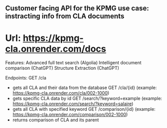 ## Customer facing API for the KPMG use case: instracting info from CLA documents
# Url: https://kpmg-cla.onrender.com/docs

Features:
Advanced full text search (Algolia)
Intelligent document comparison (ChatGPT)
Structure Extraction (ChatGPT)

Endpoints:
GET /cla 
  - gets all CLA and their data from the database
GET /cla/{id} (example: https://kpmg-cla.onrender.com/cla/002-1000)
  - gets specific CLA data by id
GET /search/?keyword=example (example: https://kpmg-cla.onrender.com/search/?keyword=salaire)
  - gets all CLA with specified keyword
GET /comparison/{id} (example: https://kpmg-cla.onrender.com/comparison/002-1000)
  - returns comparison of CLA and its parent
